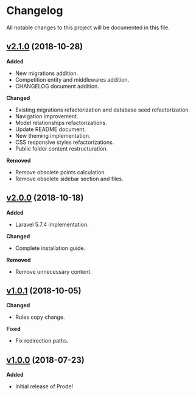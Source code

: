 # Changelog
All notable changes to this project will be documented in this file.

## [v2.1.0](https://github.com/leandroibarra/prode/tree/v2.1.0) (2018-10-28)
**Added**
- New migrations addition.
- Competition entity and middlewares addition.
- CHANGELOG document addition.

**Changed**
- Existing migrations refactorization and database seed refactorization.
- Navigation improvement.
- Model relationships refactorizations.
- Update README document.
- New theming implementation.
- CSS responsive styles refactorizations.
- Public folder content restructuration.

**Removed**
- Remove obsolete points calculation.
- Remove obsolete sidebar section and files.

## [v2.0.0](https://github.com/leandroibarra/prode/tree/v2.0.0) (2018-10-18)
**Added**
- Laravel 5.7.4 implementation.

**Changed**
- Complete installation guide.

**Removed**
- Remove unnecessary content.

## [v1.0.1](https://github.com/leandroibarra/prode/tree/v1.0.1) (2018-10-05)
**Changed**
- Rules copy change.

**Fixed**
- Fix redirection paths.

## [v1.0.0](https://github.com/leandroibarra/prode/tree/v1.0.0) (2018-07-23)
**Added**
- Initial release of Prode!